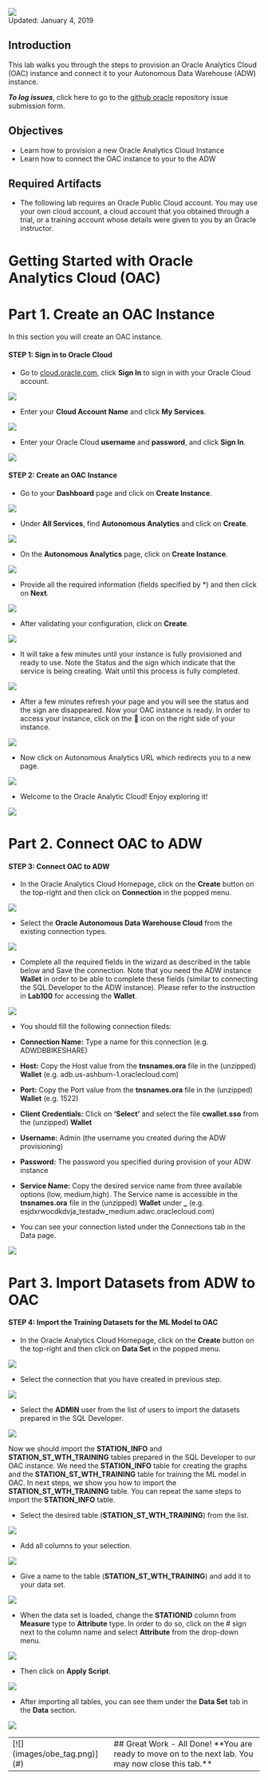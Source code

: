 
![](images/300/Picture300-lab.png)  
Updated: January 4, 2019

## Introduction

This lab walks you through the steps to provision an Oracle Analytics Cloud (OAC) instance and connect it to your Autonomous Data Warehouse (ADW) instance. 


**_To log issues_**, click here to go to the [github oracle](https://github.com/oracle/learning-library/issues/new) repository issue submission form.

## Objectives
-   Learn how to provision a new Oracle Analytics Cloud Instance
-   Learn how to connect the OAC instance to your to the ADW

## Required Artifacts
-   The following lab requires an Oracle Public Cloud account. You may use your own cloud account, a cloud account that you obtained through a trial, or a training account whose details were given to you by an Oracle instructor.



# Getting Started with Oracle Analytics Cloud (OAC)

# Part 1. Create an OAC Instance
In this section you will create an OAC instance.


#### **STEP 1: Sign in to Oracle Cloud**

-   Go to [cloud.oracle.com](https://cloud.oracle.com), click **Sign In** to sign in with your Oracle Cloud account.

![](./images/300/Picture100-2.png)

-   Enter your **Cloud Account Name** and click **My Services**.

![](./images/300/Picture100-3.jpg)

-   Enter your Oracle Cloud **username** and **password**, and click **Sign In**.

![](./images/300/Picture100-4.png)



#### **STEP 2: Create an OAC Instance**

-   Go to your **Dashboard** page and click on **Create Instance**.

![](./images/300/Picture300-21.png)

-   Under **All Services**, find **Autonomous Analytics** and click on **Create**.

![](./images/300/Picture300-22.png)

-   On the **Autonomous Analytics** page, click on **Create Instance**.

![](./images/300/Picture300-23.png)

-   Provide all the required information (fields specified by *) and then click on **Next**.

![](./images/300/Picture300-24.png)

-   After validating your configuration, click on **Create**.

![](./images/300/Picture300-25.png)

-   It will take a few minutes until your instance is fully provisioned and ready to use. Note the Status and the sign which indicate that the service is being creating. Wait until this process is fully completed.

![](./images/300/Picture300-26.png)

-   After a few minutes refresh your page and you will see the status and the sign are disappeared. Now your OAC instance is ready. In order to access your instance, click on the  icon on the right side of your instance.

![](./images/300/Picture300-27.png)

-   Now click on Autonomous Analytics URL which redirects you to a new page.

![](./images/300/Picture300-28.png)


-   Welcome to the Oracle Analytic Cloud! Enjoy exploring it!

![](./images/300/Picture300-29.png)




# Part 2. Connect OAC to ADW

#### **STEP 3: Connect OAC to ADW**

-   In the Oracle Analytics Cloud Homepage, click on the **Create** button on the top-right and then click on **Connection** in the popped menu.

![](./images/300/Picture300-31.png)

-   Select the **Oracle Autonomous Data Warehouse Cloud** from the existing connection types.

![](./images/300/Picture300-32.png)

-   Complete all the required fields in the wizard as described in the table below and Save the connection. Note that you need the ADW instance **Wallet** in order to be able to complete these fields (similar to connecting the SQL Developer to the ADW instance). Please refer to the instruction in **Lab100** for accessing the **Wallet**.

![](./images/300/Picture300-33.png)

-   You should fill the following connection fileds:

-   **Connection Name:** Type a name for this connection (e.g. ADWDBBIKESHARE)

-   **Host:** Copy the Host value from the **tnsnames.ora** file in the (unzipped) **Wallet** (e.g. adb.us-ashburn-1.oraclecloud.com) 

-   **Port:** Copy the Port value from the **tnsnames.ora** file in the (unzipped) **Wallet** (e.g.  1522)

-   **Client Credentials:** Click on **‘Select’** and select the file **cwallet.sso** from the (unzipped) **Wallet**

-   **Username:** Admin (the username you created during the ADW provisioning)

-   **Password:** The password you specified during provision of your ADW instance

-   **Service Name:** Copy the desired service name from three available options (low, medium,high). The Service name is accessible in the **tnsnames.ora** file in the (unzipped) **Wallet** under **<DatabaseName>_<ServiceLevel>** (e.g.  esjdxrwocdkdvja_testadw_medium.adwc.oraclecloud.com)


-   You can see your connection listed under the Connections tab in the Data page.

![](./images/300/Picture300-34.png)



# Part 3. Import Datasets from ADW to OAC

#### **STEP 4: Import the Training Datasets for the ML Model to OAC**

-   In the Oracle Analytics Cloud Homepage, click on the **Create** button on the top-right and then click on **Data Set** in the popped menu.

![](./images/300/Picture300-41.png)

-   Select the connection that you have created in previous step.

![](./images/300/Picture300-42.png)

-   Select the **ADMIN** user from the list of users to import the datasets prepared in the SQL Developer.

![](./images/300/Picture300-43.png)


Now we should import the **STATION_INFO** and **STATION_ST_WTH_TRAINING** tables prepared in the SQL Developer to our OAC instance. We need the **STATION_INFO** table for creating the graphs and the **STATION_ST_WTH_TRAINING** table for training the ML model in OAC. In next steps, we show you how to import the **STATION_ST_WTH_TRAINING** table. You can repeat the same steps to import the **STATION_INFO** table.


-   Select the desired table (**STATION_ST_WTH_TRAINING**) from the list.

![](./images/300/Picture300-44.png)

-   Add all columns to your selection.

![](./images/300/Picture300-45.png)

-   Give a name to the table (**STATION_ST_WTH_TRAINING**) and add it to your data set.

![](./images/300/Picture300-46.png)

-   When the data set is loaded, change the **STATIONID** column from **Measure** type to **Attribute** type. In order to do so, click on the # sign next to the column name and select **Attribute** from the drop-down menu.

![](./images/300/Picture300-47.png)


-    Then click on **Apply Script**.

![](./images/300/Picture300-48.png)


-   After importing all tables, you can see them under the **Data Set** tab in the **Data** section.

![](./images/300/Picture300-45.png)

<table>
<tr><td class="td-logo">[![](images/obe_tag.png)](#)</td>
<td class="td-banner">
## Great Work - All Done!
**You are ready to move on to the next lab. You may now close this tab.**
</td>
</tr>
<table>
